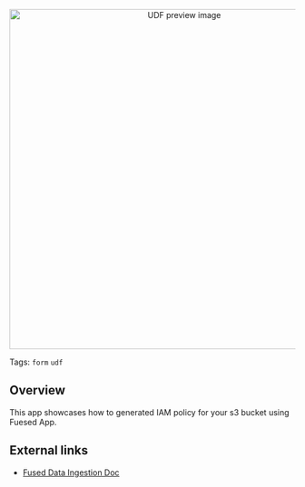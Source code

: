 <!--fused:preview-->
<p align="center"><img src="https://fused-magic.s3.amazonaws.com/thumbnails/apps-public/S3_IAMpolicy_Form.png" width="600" alt="UDF preview image"></p>

<!--fused:tags-->
Tags: `form` `udf`

<!--fused:readme-->
## Overview

This app showcases how to generated IAM policy for your s3 bucket using Fuesed App.

## External links

- [Fused Data Ingestion Doc](https://docs.fused.io/core-concepts/data_ingestion/ingestion-your-data/)
